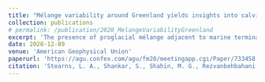 ```yaml
---
title: "Mélange variability around Greenland yields insights into calving dynamics and conditions that favor mélange formation"
collection: publications
# permalink: /publication/2020_MelangeVariabilityGreenland
excerpt: 'The presence of proglacial mélange adjacent to marine terminating outlet glaciers is thought to play a significant role on calving behavior and glacier stability by exerting a buttressing effect on the calving face.'
date: 2020-12-09
venue: 'American Geophysical Union'
paperurl: 'https://agu.confex.com/agu/fm20/meetingapp.cgi/Paper/733458'
citation: 'Stearns, L. A., Shankar, S., Shahin, M. G., Rezvanbehbahani, S., & van der Veen, C. J. (2020). "Mélange variability around Greenland yields insights into calving dynamics and conditions that favor mélange formation" American Geophysical Union.'
---
```

